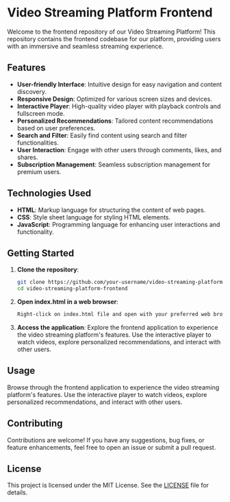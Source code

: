 
# Video Streaming Platform Frontend

Welcome to the frontend repository of our Video Streaming Platform! This repository contains the frontend codebase for our platform, providing users with an immersive and seamless streaming experience.

## Features

- **User-friendly Interface**: Intuitive design for easy navigation and content discovery.
- **Responsive Design**: Optimized for various screen sizes and devices.
- **Interactive Player**: High-quality video player with playback controls and fullscreen mode.
- **Personalized Recommendations**: Tailored content recommendations based on user preferences.
- **Search and Filter**: Easily find content using search and filter functionalities.
- **User Interaction**: Engage with other users through comments, likes, and shares.
- **Subscription Management**: Seamless subscription management for premium users.

## Technologies Used

- **HTML**: Markup language for structuring the content of web pages.
- **CSS**: Style sheet language for styling HTML elements.
- **JavaScript**: Programming language for enhancing user interactions and functionality.

## Getting Started

1. **Clone the repository**:
   ```sh
   git clone https://github.com/your-username/video-streaming-platform-frontend.git
   cd video-streaming-platform-frontend
   ```

2. **Open index.html in a web browser**:
   ```sh
   Right-click on index.html file and open with your preferred web browser.
   ```

3. **Access the application**:
   Explore the frontend application to experience the video streaming platform's features. Use the interactive player to watch videos, explore personalized recommendations, and interact with other users.

## Usage

Browse through the frontend application to experience the video streaming platform's features. Use the interactive player to watch videos, explore personalized recommendations, and interact with other users.

## Contributing

Contributions are welcome! If you have any suggestions, bug fixes, or feature enhancements, feel free to open an issue or submit a pull request.

## License

This project is licensed under the MIT License. See the [LICENSE](LICENSE) file for details.

